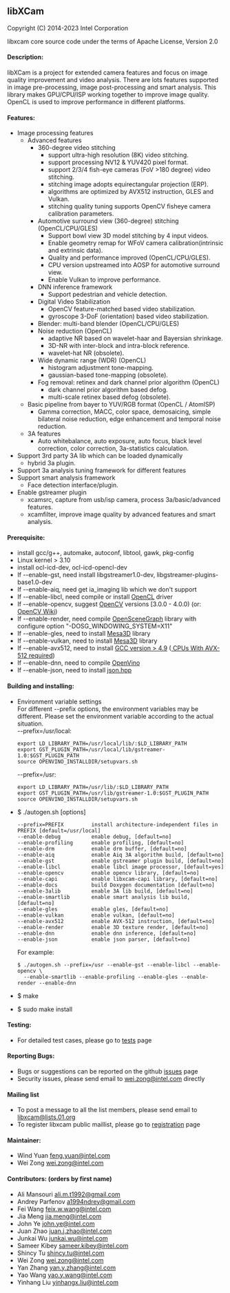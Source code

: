 ## libXCam

Copyright (C) 2014-2023 Intel Corporation

libxcam core source code under the terms of Apache License, Version 2.0

#### Description:
libXCam is a project for extended camera features and focus on image
quality improvement and video analysis. There are lots features supported
in image pre-processing, image post-processing and smart analysis. This
library makes GPU/CPU/ISP working together to improve image quality.
OpenCL is used to improve performance in different platforms.

#### Features:
  * Image processing features
    - Advanced features
      - 360-degree video stitching
        - support ultra-high resolution (8K) video stitching.
        - support processing NV12 & YUV420 pixel format.
        - support 2/3/4 fish-eye cameras (FoV >180 degree) video stitching.
        - stitching image adopts equirectangular projection (ERP).
        - algorithms are optimized by AVX512 instruction, GLES and Vulkan.
        - stitching quality tuning supports OpenCV fisheye camera calibration parameters.
      - Automotive surround view (360-degree) stitching (OpenCL/CPU/GLES)
         - Support bowl view 3D model stitching by 4 input videos.
         - Enable geometry remap for WFoV camera calibration(intrinsic and extrinsic data).
         - Quality and performance improved (OpenCL/CPU/GLES).
         - CPU version upstreamed into AOSP for automotive surround view.
         - Enable Vulkan to improve performance.
      - DNN inference framework
        - Support pedestrian and vehicle detection.
      - Digital Video Stabilization
        - OpenCV feature-matched based video stabilization.
        - gyroscope 3-DoF (orientation) based video stabilization.
      - Blender: multi-band blender (OpenCL/CPU/GLES)
      - Noise reduction (OpenCL)
        - adaptive NR based on wavelet-haar and Bayersian shrinkage.
        - 3D-NR with inter-block and intra-block reference.
        - wavelet-hat NR (obsolete).
      - Wide dynamic range (WDR) (OpenCL)
        - histogram adjustment tone-mapping.
        - gaussian-based tone-mapping (obsolete).
      - Fog removal: retinex and dark channel prior algorithm (OpenCL)
        - dark channel prior algorithm based defog.
        - multi-scale retinex based defog (obsolete).
    - Basic pipeline from bayer to YUV/RGB format (OpenCL / AtomISP)
      - Gamma correction, MACC, color space, demosaicing, simple bilateral
        noise reduction, edge enhancement and temporal noise reduction.
    - 3A features
      - Auto whitebalance, auto exposure, auto focus, black level correction,
        color correction, 3a-statistics calculation.
  * Support 3rd party 3A lib which can be loaded dynamically
       - hybrid 3a plugin.
  * Support 3a analysis tuning framework for different features
  * Support smart analysis framework
       - Face detection interface/plugin.
  * Enable gstreamer plugin
       - xcamsrc, capture from usb/isp camera, process 3a/basic/advanced features.
       - xcamfilter, improve image quality by advanced features and smart analysis.

#### Prerequisite:
  * install gcc/g++, automake, autoconf, libtool, gawk, pkg-config
  * Linux kernel > 3.10
  * install ocl-icd-dev, ocl-icd-opencl-dev
  * If --enable-gst, need install libgstreamer1.0-dev, libgstreamer-plugins-base1.0-dev
  * If --enable-aiq, need get ia_imaging lib which we don't support
  * If --enable-libcl, need compile or install [OpenCL](https://github.com/intel/compute-runtime) driver
  * If --enable-opencv, suggest [OpenCV](http://opencv.org) versions [3.0.0 - 4.0.0) (or: [OpenCV Wiki](https://github.com/opencv/opencv/wiki))
  * If --enable-render, need compile [OpenSceneGraph](https://github.com/openscenegraph/OpenSceneGraph) library with configure option "-DOSG_WINDOWING_SYSTEM=X11"
  * If --enable-gles, need to install [Mesa3D](https://www.mesa3d.org) library
  * If --enable-vulkan, need to install [Mesa3D](https://www.mesa3d.org) library
  * If --enable-avx512, need to install [GCC version > 4.9](https://gcc.gnu.org/gcc-4.9/changes.html) ([ CPUs With AVX-512 required](https://en.wikipedia.org/wiki/Advanced_Vector_Extensions#CPUs_with_AVX-512))
  * If --enable-dnn, need to compile [OpenVino](https://github.com/openvinotoolkit/openvino)
  * If --enable-json, need to install [json.hpp](https://github.com/nlohmann/json/releases/download/v3.7.3/json.hpp)

#### Building and installing:
  * Environment variable settings<BR>
    For different --prefix options, the environment variables may be different. Please set the environment variable according to the actual situation.<BR>
    --prefix=/usr/local:

        export LD_LIBRARY_PATH=/usr/local/lib/:$LD_LIBRARY_PATH
        export GST_PLUGIN_PATH=/usr/local/lib/gstreamer-1.0:$GST_PLUGIN_PATH
        source OPENVINO_INSTALLDIR/setupvars.sh

    --prefix=/usr:

        export LD_LIBRARY_PATH=/usr/lib/:$LD_LIBRARY_PATH
        export GST_PLUGIN_PATH=/usr/lib/gstreamer-1.0:$GST_PLUGIN_PATH
        source OPENVINO_INSTALLDIR/setupvars.sh

  * $ ./autogen.sh [options]

        --prefix=PREFIX         install architecture-independent files in PREFIX [default=/usr/local]
        --enable-debug          enable debug, [default=no]
        --enable-profiling      enable profiling, [default=no]
        --enable-drm            enable drm buffer, [default=no]
        --enable-aiq            enable Aiq 3A algorithm build, [default=no]
        --enable-gst            enable gstreamer plugin build, [default=no]
        --enable-libcl          enable libcl image processor, [default=yes]
        --enable-opencv         enable opencv library, [default=no]
        --enable-capi           enable libxcam-capi library, [default=no]
        --enable-docs           build Doxygen documentation [default=no]
        --enable-3alib          enable 3A lib build, [default=no]
        --enable-smartlib       enable smart analysis lib build, [default=no]
        --enable-gles           enable gles, [default=no]
        --enable-vulkan         enable vulkan, [default=no]
        --enable-avx512         enable AVX-512 instruction, [default=no]
        --enable-render         enable 3D texture render, [default=no]
        --enable-dnn            enable dnn inference, [default=no]
        --enable-json           enable json parser, [default=no]

    For example:

        $ ./autogen.sh --prefix=/usr --enable-gst --enable-libcl --enable-opencv \
          --enable-smartlib --enable-profiling --enable-gles --enable-render --enable-dnn

  * $ make
  * $ sudo make install

#### Testing:
  * For detailed test cases, please go to [tests](https://github.com/intel/libxcam/wiki/Tests) page

#### Reporting Bugs:
  * Bugs or suggestions can be reported on the github [issues](https://github.com/intel/libxcam/issues) page
  * Security issues, please send email to wei.zong@intel.com directly

#### Mailing list
  * To post a message to all the list members, please send email to libxcam@lists.01.org
  * To register libxcam public maillist, please go to [registration](https://lists.01.org/mailman/listinfo/libxcam) page

#### Maintainer:
  * Wind Yuan <feng.yuan@intel.com>
  * Wei Zong <wei.zong@intel.com>

#### Contributors: (orders by first name)
  * Ali Mansouri <ali.m.t1992@gmail.com>
  * Andrey Parfenov <a1994ndrey@gmail.com>
  * Fei Wang <feix.w.wang@intel.com>
  * Jia Meng <jia.meng@intel.com>
  * John Ye <john.ye@intel.com>
  * Juan Zhao <juan.j.zhao@intel.com>
  * Junkai Wu <junkai.wu@intel.com>
  * Sameer Kibey <sameer.kibey@intel.com>
  * Shincy Tu <shincy.tu@intel.com>
  * Wei Zong <wei.zong@intel.com>
  * Yan Zhang <yan.y.zhang@intel.com>
  * Yao Wang <yao.y.wang@intel.com>
  * Yinhang Liu <yinhangx.liu@intel.com>
